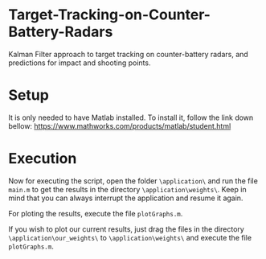 # Target-Tracking-on-Counter-Battery-Radars
Kalman Filter approach to target tracking on counter-battery radars, and predictions for impact and shooting points.

# Setup
It is only needed to have Matlab installed. To install it, follow the link down bellow:
https://www.mathworks.com/products/matlab/student.html

# Execution
Now for executing the script, open the folder ``\application\`` and run the file ``main.m`` to get the results in the directory ``\application\weights\``. Keep in mind that you can always interrupt the application and resume it again.

For ploting the results, execute the file ``plotGraphs.m``.

If you wish to plot our current results, just drag the files in the directory ``\application\our_weights\`` to ``\application\weights\`` and execute the file ``plotGraphs.m``.
